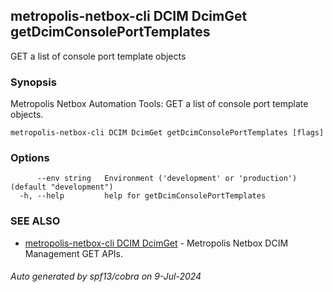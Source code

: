 ## metropolis-netbox-cli DCIM DcimGet getDcimConsolePortTemplates

GET a list of console port template objects

### Synopsis


Metropolis Netbox Automation Tools:
  GET a list of console port template objects.

```
metropolis-netbox-cli DCIM DcimGet getDcimConsolePortTemplates [flags]
```

### Options

```
      --env string   Environment ('development' or 'production') (default "development")
  -h, --help         help for getDcimConsolePortTemplates
```

### SEE ALSO

* [metropolis-netbox-cli DCIM DcimGet]()	 - Metropolis Netbox DCIM Management GET APIs.

###### Auto generated by spf13/cobra on 9-Jul-2024
